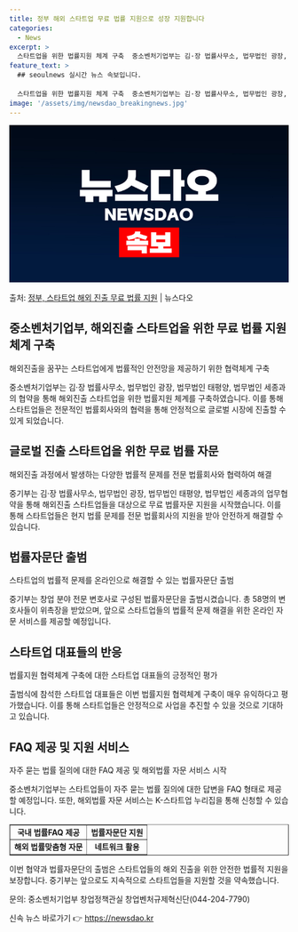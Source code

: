 ```yaml
---
title: 정부 해외 스타트업 무료 법률 지원으로 성장 지원합니다
categories:
  - News
excerpt: >
  스타트업을 위한 법률지원 체계 구축  중소벤처기업부는 김·장 법률사무소, 법무법인 광장, 법무법인 태평양, …
feature_text: >
  ## seoulnews 실시간 뉴스 속보입니다.

  스타트업을 위한 법률지원 체계 구축  중소벤처기업부는 김·장 법률사무소, 법무법인 광장, 법무법인 태평양, …
image: '/assets/img/newsdao_breakingnews.jpg'
---
```


![뉴스다오 속보](/assets/img/newsdao_breakingnews.jpg)

<p>출처: <a href="https://newsdao.kr/4558" rel="dofollow">정부, 스타트업 해외 진출 무료 법률 지원</a> | 뉴스다오</p>

<h2>중소벤처기업부, 해외진출 스타트업을 위한 무료 법률 지원 체계 구축</h2>
<p data-ke-size="size16">해외진출을 꿈꾸는 스타트업에게 법률적인 안전망을 제공하기 위한 협력체계 구축</p>
중소벤처기업부는 김·장 법률사무소, 법무법인 광장, 법무법인 태평양, 법무법인 세종과의 협약을 통해 해외진출 스타트업을 위한 법률지원 체계를 구축하였습니다. 이를 통해 스타트업들은 전문적인 법률회사와의 협력을 통해 안정적으로 글로벌 시장에 진출할 수 있게 되었습니다.

<h2>글로벌 진출 스타트업을 위한 무료 법률 자문</h2>
<p data-ke-size="size16">해외진출 과정에서 발생하는 다양한 법률적 문제를 전문 법률회사와 협력하여 해결</p>
중기부는 김·장 법률사무소, 법무법인 광장, 법무법인 태평양, 법무법인 세종과의 업무협약을 통해 해외진출 스타트업들을 대상으로 무료 법률자문 지원을 시작했습니다. 이를 통해 스타트업들은 현지 법률 문제를 전문 법률회사의 지원을 받아 안전하게 해결할 수 있습니다.

<h2>법률자문단 출범</h2>
<p data-ke-size="size16">스타트업의 법률적 문제를 온라인으로 해결할 수 있는 법률자문단 출범</p>
중기부는 창업 분야 전문 변호사로 구성된 법률자문단을 출범시켰습니다. 총 58명의 변호사들이 위촉장을 받았으며, 앞으로 스타트업들의 법률적 문제 해결을 위한 온라인 자문 서비스를 제공할 예정입니다.

<h2>스타트업 대표들의 반응</h2>
<p data-ke-size="size16">법률지원 협력체계 구축에 대한 스타트업 대표들의 긍정적인 평가</p>
출범식에 참석한 스타트업 대표들은 이번 법률지원 협력체계 구축이 매우 유익하다고 평가했습니다. 이를 통해 스타트업들은 안정적으로 사업을 추진할 수 있을 것으로 기대하고 있습니다.

<h2>FAQ 제공 및 지원 서비스</h2>
<p data-ke-size="size16">자주 묻는 법률 질의에 대한 FAQ 제공 및 해외법률 자문 서비스 시작</p>
중소벤처기업부는 스타트업들이 자주 묻는 법률 질의에 대한 답변을 FAQ 형태로 제공할 예정입니다. 또한, 해외법률 자문 서비스는 K-스타트업 누리집을 통해 신청할 수 있습니다.

<p data-ke-size="size16"></p>
<table style="width: 100%;" border="1">
<tbody>
<tr>
<td style="text-align: center; height: 17px;"><b>국내 법률FAQ 제공</b></td>
<td style="text-align: center; height: 17px;"><b>법률자문단 지원</b></td>
</tr>
<tr>
<td style="text-align: center; height: 17px;"><b>해외 법률맞춤형 자문</b></td>
<td style="text-align: center; height: 17px;"><b>네트워크 활용</b></td>
</tr>
</tbody>
</table>
<p data-ke-size="size16"></p>

이번 협약과 법률자문단의 출범은 스타트업들의 해외 진출을 위한 안전한 법률적 지원을 보장합니다. 중기부는 앞으로도 지속적으로 스타트업들을 지원할 것을 약속했습니다.

문의: 중소벤처기업부 창업정책관실 창업벤처규제혁신단(044-204-7790) 

신속 뉴스 바로가기 👉 <a href="https://newsdao.kr" rel="dofollow">https://newsdao.kr</a>


